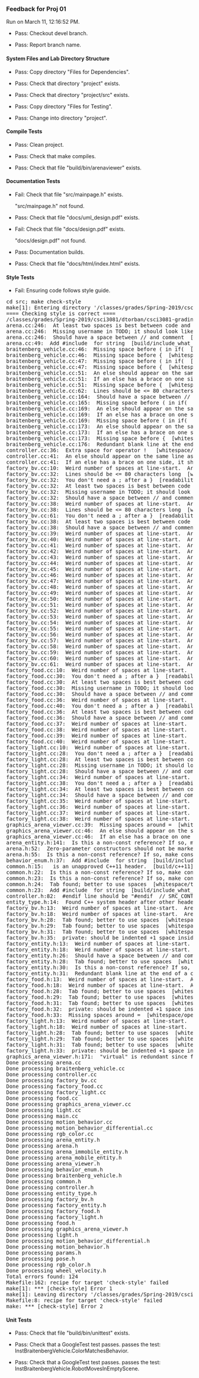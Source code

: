 ### Feedback for Proj 01

Run on March 11, 12:16:52 PM.

+ Pass: Checkout devel branch.



+ Pass: Report branch name.




#### System Files and Lab Directory Structure

+ Pass: Copy directory "Files for Dependencies".



+ Pass: Check that directory "project" exists.

+ Pass: Check that directory "project/src" exists.

+ Pass: Copy directory "Files for Testing".



+ Pass: Change into directory "project".


#### Compile Tests

+ Pass: Clean project.



+ Pass: Check that make compiles.



+ Pass: Check that file "build/bin/arenaviewer" exists.


#### Documentation Tests

+ Fail: Check that file "src/mainpage.h" exists.

     "src/mainpage.h" not found.

+ Pass: Check that file "docs/uml_design.pdf" exists.

+ Fail: Check that file "docs/design.pdf" exists.

     "docs/design.pdf" not found.

+ Pass: Documentation builds.



+ Pass: Check that file "docs/html/index.html" exists.


#### Style Tests

+ Fail: Ensuring code follows style guide.

<pre>cd src; make check-style
make[1]: Entering directory '/classes/grades/Spring-2019/csci3081/dtorban/csci3081-grading-env/grading-scripts/grading/Proj_01_Full_Feedback/repo-chant077/project/src'
==== Checking style is correct ====
/classes/grades/Spring-2019/csci3081/dtorban/csci3081-grading-env/grading-scripts/grading/Proj_01_Full_Feedback/repo-chant077/cpplint/cpplint.py --root=.. *.cc *.h
arena.cc:246:  At least two spaces is best between code and comments  [whitespace/comments] [2]
arena.cc:246:  Missing username in TODO; it should look like "// TODO(my_username): Stuff."  [readability/todo] [2]
arena.cc:246:  Should have a space between // and comment  [whitespace/comments] [4]
arena.cc:49:  Add #include <string> for string  [build/include_what_you_use] [4]
braitenberg_vehicle.cc:46:  Missing space before ( in if(  [whitespace/parens] [5]
braitenberg_vehicle.cc:46:  Missing space before {  [whitespace/braces] [5]
braitenberg_vehicle.cc:47:  Missing space before ( in if(  [whitespace/parens] [5]
braitenberg_vehicle.cc:47:  Missing space before {  [whitespace/braces] [5]
braitenberg_vehicle.cc:51:  An else should appear on the same line as the preceding }  [whitespace/newline] [4]
braitenberg_vehicle.cc:51:  If an else has a brace on one side, it should have it on both  [readability/braces] [5]
braitenberg_vehicle.cc:51:  Missing space before {  [whitespace/braces] [5]
braitenberg_vehicle.cc:62:  Lines should be <= 80 characters long  [whitespace/line_length] [2]
braitenberg_vehicle.cc:164:  Should have a space between // and comment  [whitespace/comments] [4]
braitenberg_vehicle.cc:165:  Missing space before ( in if(  [whitespace/parens] [5]
braitenberg_vehicle.cc:169:  An else should appear on the same line as the preceding }  [whitespace/newline] [4]
braitenberg_vehicle.cc:169:  If an else has a brace on one side, it should have it on both  [readability/braces] [5]
braitenberg_vehicle.cc:169:  Missing space before ( in if(  [whitespace/parens] [5]
braitenberg_vehicle.cc:173:  An else should appear on the same line as the preceding }  [whitespace/newline] [4]
braitenberg_vehicle.cc:173:  If an else has a brace on one side, it should have it on both  [readability/braces] [5]
braitenberg_vehicle.cc:173:  Missing space before {  [whitespace/braces] [5]
braitenberg_vehicle.cc:176:  Redundant blank line at the end of a code block should be deleted.  [whitespace/blank_line] [3]
controller.cc:36:  Extra space for operator !   [whitespace/operators] [4]
controller.cc:41:  An else should appear on the same line as the preceding }  [whitespace/newline] [4]
controller.cc:41:  If an else has a brace on one side, it should have it on both  [readability/braces] [5]
factory_bv.cc:10:  Weird number of spaces at line-start.  Are you using a 2-space indent?  [whitespace/indent] [3]
factory_bv.cc:32:  Lines should be <= 80 characters long  [whitespace/line_length] [2]
factory_bv.cc:32:  You don't need a ; after a }  [readability/braces] [4]
factory_bv.cc:32:  At least two spaces is best between code and comments  [whitespace/comments] [2]
factory_bv.cc:32:  Missing username in TODO; it should look like "// TODO(my_username): Stuff."  [readability/todo] [2]
factory_bv.cc:32:  Should have a space between // and comment  [whitespace/comments] [4]
factory_bv.cc:38:  Weird number of spaces at line-start.  Are you using a 2-space indent?  [whitespace/indent] [3]
factory_bv.cc:38:  Lines should be <= 80 characters long  [whitespace/line_length] [2]
factory_bv.cc:61:  You don't need a ; after a }  [readability/braces] [4]
factory_bv.cc:38:  At least two spaces is best between code and comments  [whitespace/comments] [2]
factory_bv.cc:38:  Should have a space between // and comment  [whitespace/comments] [4]
factory_bv.cc:39:  Weird number of spaces at line-start.  Are you using a 2-space indent?  [whitespace/indent] [3]
factory_bv.cc:40:  Weird number of spaces at line-start.  Are you using a 2-space indent?  [whitespace/indent] [3]
factory_bv.cc:41:  Weird number of spaces at line-start.  Are you using a 2-space indent?  [whitespace/indent] [3]
factory_bv.cc:42:  Weird number of spaces at line-start.  Are you using a 2-space indent?  [whitespace/indent] [3]
factory_bv.cc:43:  Weird number of spaces at line-start.  Are you using a 2-space indent?  [whitespace/indent] [3]
factory_bv.cc:44:  Weird number of spaces at line-start.  Are you using a 2-space indent?  [whitespace/indent] [3]
factory_bv.cc:45:  Weird number of spaces at line-start.  Are you using a 2-space indent?  [whitespace/indent] [3]
factory_bv.cc:46:  Weird number of spaces at line-start.  Are you using a 2-space indent?  [whitespace/indent] [3]
factory_bv.cc:47:  Weird number of spaces at line-start.  Are you using a 2-space indent?  [whitespace/indent] [3]
factory_bv.cc:48:  Weird number of spaces at line-start.  Are you using a 2-space indent?  [whitespace/indent] [3]
factory_bv.cc:49:  Weird number of spaces at line-start.  Are you using a 2-space indent?  [whitespace/indent] [3]
factory_bv.cc:50:  Weird number of spaces at line-start.  Are you using a 2-space indent?  [whitespace/indent] [3]
factory_bv.cc:51:  Weird number of spaces at line-start.  Are you using a 2-space indent?  [whitespace/indent] [3]
factory_bv.cc:52:  Weird number of spaces at line-start.  Are you using a 2-space indent?  [whitespace/indent] [3]
factory_bv.cc:53:  Weird number of spaces at line-start.  Are you using a 2-space indent?  [whitespace/indent] [3]
factory_bv.cc:54:  Weird number of spaces at line-start.  Are you using a 2-space indent?  [whitespace/indent] [3]
factory_bv.cc:55:  Weird number of spaces at line-start.  Are you using a 2-space indent?  [whitespace/indent] [3]
factory_bv.cc:56:  Weird number of spaces at line-start.  Are you using a 2-space indent?  [whitespace/indent] [3]
factory_bv.cc:57:  Weird number of spaces at line-start.  Are you using a 2-space indent?  [whitespace/indent] [3]
factory_bv.cc:58:  Weird number of spaces at line-start.  Are you using a 2-space indent?  [whitespace/indent] [3]
factory_bv.cc:59:  Weird number of spaces at line-start.  Are you using a 2-space indent?  [whitespace/indent] [3]
factory_bv.cc:60:  Weird number of spaces at line-start.  Are you using a 2-space indent?  [whitespace/indent] [3]
factory_bv.cc:61:  Weird number of spaces at line-start.  Are you using a 2-space indent?  [whitespace/indent] [3]
factory_food.cc:10:  Weird number of spaces at line-start.  Are you using a 2-space indent?  [whitespace/indent] [3]
factory_food.cc:30:  You don't need a ; after a }  [readability/braces] [4]
factory_food.cc:30:  At least two spaces is best between code and comments  [whitespace/comments] [2]
factory_food.cc:30:  Missing username in TODO; it should look like "// TODO(my_username): Stuff."  [readability/todo] [2]
factory_food.cc:30:  Should have a space between // and comment  [whitespace/comments] [4]
factory_food.cc:36:  Weird number of spaces at line-start.  Are you using a 2-space indent?  [whitespace/indent] [3]
factory_food.cc:40:  You don't need a ; after a }  [readability/braces] [4]
factory_food.cc:36:  At least two spaces is best between code and comments  [whitespace/comments] [2]
factory_food.cc:36:  Should have a space between // and comment  [whitespace/comments] [4]
factory_food.cc:37:  Weird number of spaces at line-start.  Are you using a 2-space indent?  [whitespace/indent] [3]
factory_food.cc:38:  Weird number of spaces at line-start.  Are you using a 2-space indent?  [whitespace/indent] [3]
factory_food.cc:39:  Weird number of spaces at line-start.  Are you using a 2-space indent?  [whitespace/indent] [3]
factory_food.cc:40:  Weird number of spaces at line-start.  Are you using a 2-space indent?  [whitespace/indent] [3]
factory_light.cc:10:  Weird number of spaces at line-start.  Are you using a 2-space indent?  [whitespace/indent] [3]
factory_light.cc:28:  You don't need a ; after a }  [readability/braces] [4]
factory_light.cc:28:  At least two spaces is best between code and comments  [whitespace/comments] [2]
factory_light.cc:28:  Missing username in TODO; it should look like "// TODO(my_username): Stuff."  [readability/todo] [2]
factory_light.cc:28:  Should have a space between // and comment  [whitespace/comments] [4]
factory_light.cc:34:  Weird number of spaces at line-start.  Are you using a 2-space indent?  [whitespace/indent] [3]
factory_light.cc:38:  You don't need a ; after a }  [readability/braces] [4]
factory_light.cc:34:  At least two spaces is best between code and comments  [whitespace/comments] [2]
factory_light.cc:34:  Should have a space between // and comment  [whitespace/comments] [4]
factory_light.cc:35:  Weird number of spaces at line-start.  Are you using a 2-space indent?  [whitespace/indent] [3]
factory_light.cc:36:  Weird number of spaces at line-start.  Are you using a 2-space indent?  [whitespace/indent] [3]
factory_light.cc:37:  Weird number of spaces at line-start.  Are you using a 2-space indent?  [whitespace/indent] [3]
factory_light.cc:38:  Weird number of spaces at line-start.  Are you using a 2-space indent?  [whitespace/indent] [3]
graphics_arena_viewer.cc:39:  Missing spaces around =  [whitespace/operators] [4]
graphics_arena_viewer.cc:46:  An else should appear on the same line as the preceding }  [whitespace/newline] [4]
graphics_arena_viewer.cc:46:  If an else has a brace on one side, it should have it on both  [readability/braces] [5]
arena_entity.h:141:  Is this a non-const reference? If so, make const or use a pointer: json_object& entity_config  [runtime/references] [2]
arena.h:52:  Zero-parameter constructors should not be marked explicit.  [runtime/explicit] [5]
arena.h:55:  Is this a non-const reference? If so, make const or use a pointer: json_object& arena_object  [runtime/references] [2]
behavior_enum.h:37:  Add #include <string> for string  [build/include_what_you_use] [4]
common.h:15:  <chrono> is an unapproved C++11 header.  [build/c++11] [5]
common.h:22:  Is this a non-const reference? If so, make const or use a pointer: json_value& v  [runtime/references] [2]
common.h:23:  Is this a non-const reference? If so, make const or use a pointer: json_value& v  [runtime/references] [2]
common.h:24:  Tab found; better to use spaces  [whitespace/tab] [1]
common.h:23:  Add #include <string> for string  [build/include_what_you_use] [4]
controller.h:82:  #endif line should be "#endif  // SRC_CONTROLLER_H_"  [build/header_guard] [5]
entity_type.h:14:  Found C++ system header after other header. Should be: entity_type.h, c system, c++ system, other.  [build/include_order] [4]
factory_bv.h:13:  Weird number of spaces at line-start.  Are you using a 2-space indent?  [whitespace/indent] [3]
factory_bv.h:18:  Weird number of spaces at line-start.  Are you using a 2-space indent?  [whitespace/indent] [3]
factory_bv.h:28:  Tab found; better to use spaces  [whitespace/tab] [1]
factory_bv.h:29:  Tab found; better to use spaces  [whitespace/tab] [1]
factory_bv.h:31:  Tab found; better to use spaces  [whitespace/tab] [1]
factory_bv.h:35:  private: should be indented +1 space inside class factoryBraitenberg  [whitespace/indent] [3]
factory_entity.h:13:  Weird number of spaces at line-start.  Are you using a 2-space indent?  [whitespace/indent] [3]
factory_entity.h:18:  Weird number of spaces at line-start.  Are you using a 2-space indent?  [whitespace/indent] [3]
factory_entity.h:26:  Should have a space between // and comment  [whitespace/comments] [4]
factory_entity.h:28:  Tab found; better to use spaces  [whitespace/tab] [1]
factory_entity.h:30:  Is this a non-const reference? If so, make const or use a pointer: json_object& config  [runtime/references] [2]
factory_entity.h:31:  Redundant blank line at the end of a code block should be deleted.  [whitespace/blank_line] [3]
factory_food.h:13:  Weird number of spaces at line-start.  Are you using a 2-space indent?  [whitespace/indent] [3]
factory_food.h:18:  Weird number of spaces at line-start.  Are you using a 2-space indent?  [whitespace/indent] [3]
factory_food.h:28:  Tab found; better to use spaces  [whitespace/tab] [1]
factory_food.h:29:  Tab found; better to use spaces  [whitespace/tab] [1]
factory_food.h:31:  Tab found; better to use spaces  [whitespace/tab] [1]
factory_food.h:32:  private: should be indented +1 space inside class factoryFood  [whitespace/indent] [3]
factory_food.h:33:  Missing spaces around =  [whitespace/operators] [4]
factory_light.h:13:  Weird number of spaces at line-start.  Are you using a 2-space indent?  [whitespace/indent] [3]
factory_light.h:18:  Weird number of spaces at line-start.  Are you using a 2-space indent?  [whitespace/indent] [3]
factory_light.h:28:  Tab found; better to use spaces  [whitespace/tab] [1]
factory_light.h:29:  Tab found; better to use spaces  [whitespace/tab] [1]
factory_light.h:31:  Tab found; better to use spaces  [whitespace/tab] [1]
factory_light.h:33:  private: should be indented +1 space inside class factoryLight  [whitespace/indent] [3]
graphics_arena_viewer.h:171:  "virtual" is redundant since function is already declared as "override"  [readability/inheritance] [4]
Done processing arena.cc
Done processing braitenberg_vehicle.cc
Done processing controller.cc
Done processing factory_bv.cc
Done processing factory_food.cc
Done processing factory_light.cc
Done processing food.cc
Done processing graphics_arena_viewer.cc
Done processing light.cc
Done processing main.cc
Done processing motion_behavior.cc
Done processing motion_behavior_differential.cc
Done processing rgb_color.cc
Done processing arena_entity.h
Done processing arena.h
Done processing arena_immobile_entity.h
Done processing arena_mobile_entity.h
Done processing arena_viewer.h
Done processing behavior_enum.h
Done processing braitenberg_vehicle.h
Done processing common.h
Done processing controller.h
Done processing entity_type.h
Done processing factory_bv.h
Done processing factory_entity.h
Done processing factory_food.h
Done processing factory_light.h
Done processing food.h
Done processing graphics_arena_viewer.h
Done processing light.h
Done processing motion_behavior_differential.h
Done processing motion_behavior.h
Done processing params.h
Done processing pose.h
Done processing rgb_color.h
Done processing wheel_velocity.h
Total errors found: 124
Makefile:162: recipe for target 'check-style' failed
make[1]: *** [check-style] Error 1
make[1]: Leaving directory '/classes/grades/Spring-2019/csci3081/dtorban/csci3081-grading-env/grading-scripts/grading/Proj_01_Full_Feedback/repo-chant077/project/src'
Makefile:8: recipe for target 'check-style' failed
make: *** [check-style] Error 2
</pre>




#### Unit Tests

+ Pass: Check that file "build/bin/unittest" exists.

+ Pass: Check that a GoogleTest test passes.
    passes the test: InstBraitenbergVehicle.ColorMatchesBehavior.



+ Pass: Check that a GoogleTest test passes.
    passes the test: InstBraitenbergVehicle.RobotMovesInEmptyScene.



